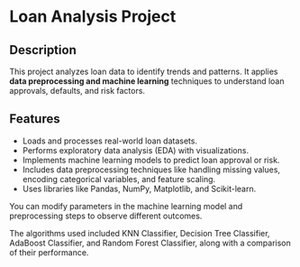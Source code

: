 # Loan Analysis Project

## Description
This project analyzes loan data to identify trends and patterns. It applies **data preprocessing and machine learning** techniques to understand loan approvals, defaults, and risk factors.

## Features
- Loads and processes real-world loan datasets.
- Performs exploratory data analysis (EDA) with visualizations.
- Implements machine learning models to predict loan approval or risk.
- Includes data preprocessing techniques like handling missing values, encoding categorical variables, and feature scaling.
- Uses libraries like Pandas, NumPy, Matplotlib, and Scikit-learn.

You can modify parameters in the machine learning model and preprocessing steps to observe different outcomes.

The algorithms used included KNN Classifier, Decision Tree Classifier, AdaBoost Classifier, and Random Forest Classifier, along with a comparison of their performance.
